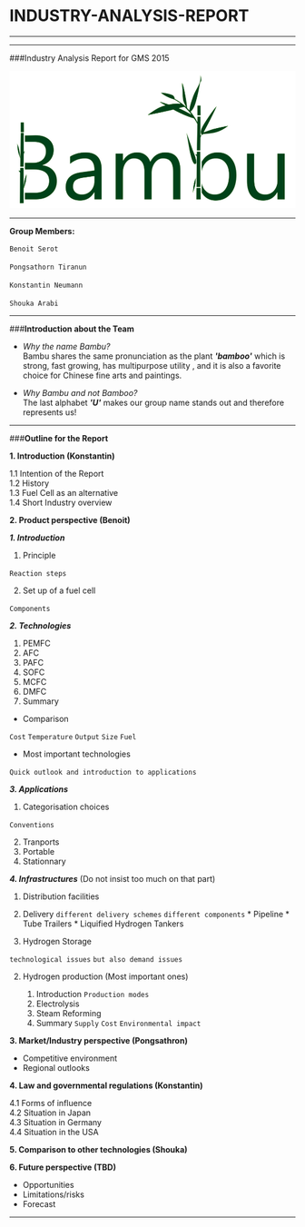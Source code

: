 # INDUSTRY-ANALYSIS-REPORT

___
___

###Industry Analysis Report for GMS 2015

![Bambu Logo](https://github.com/BambuGMS/Industry-Analysis-Report/blob/master/Project/Resources/Logo%20slimm.png)

___
**Group Members:**

    Benoit Serot

    Pongsathorn Tiranun

    Konstantin Neumann

    Shouka Arabi


___

###**Introduction about the Team**

- _Why the name Bambu?_  
	Bambu shares the same pronunciation as the plant **_'bamboo'_** which is strong, fast growing,  has multipurpose utility , and it is also a favorite choice for Chinese fine arts and paintings.

- _Why Bambu and not Bamboo?_  
	The last alphabet **_'U'_** makes our group name stands out and therefore represents us!

___

###**Outline for the Report**

**1. Introduction (Konstantin)**

1.1 Intention of the Report  
1.2 History</br>
1.3 Fuel Cell as an alternative</br>
1.4 Short Industry overview

**2. Product perspective (Benoit)**

***1. Introduction***

1. Principle

`Reaction steps`

2. Set up of a fuel cell

`Components`

***2. Technologies***

1. PEMFC
2. AFC
3. PAFC
4. SOFC
5. MCFC
6. DMFC
7. Summary

* Comparison

`Cost` `Temperature` `Output` `Size` `Fuel`

* Most important technologies

`Quick outlook and introduction to applications`

***3. Applications***

1. Categorisation choices

`Conventions`

2. Tranports
3. Portable
4. Stationnary

***4. Infrastructures*** (Do not insist too much on that part)

1. Distribution facilities
  1. Delivery `different delivery schemes` `different components`
	* Pipeline
	* Tube Trailers
	* Liquified Hydrogen Tankers

  2. Hydrogen Storage

`technological issues` `but also demand issues`

2. Hydrogen production (Most important ones)

	1. Introduction `Production modes`
    2. Electrolysis
    3. Steam Reforming
	4. Summary `Supply` `Cost` `Environmental impact`

**3. Market/Industry perspective (Pongsathron)**
* Competitive environment
* Regional outlooks  

**4. Law and governmental regulations (Konstantin)**

4.1 Forms of influence</br>
4.2 Situation in Japan</br>
4.3 Situation in Germany</br>
4.4 Situation in the USA

**5. Comparison to other technologies (Shouka)**

**6. Future perspective (TBD)**
* Opportunities
* Limitations/risks
* Forecast

___
